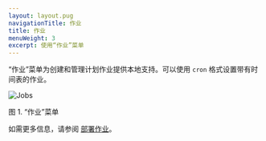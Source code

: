 ```yaml
---
layout: layout.pug
navigationTitle: 作业
title: 作业
menuWeight: 3
excerpt: 使用“作业”菜单
---
```


“作业”菜单为创建和管理计划作业提供本地支持。可以使用 `cron` 格式设置带有时间表的作业。

![Jobs](/zh/1.11/img/job-ex3.png)

图 1. “作业”菜单

如需更多信息，请参阅 [部署作业](/zh/1.11/deploying-jobs/)。
